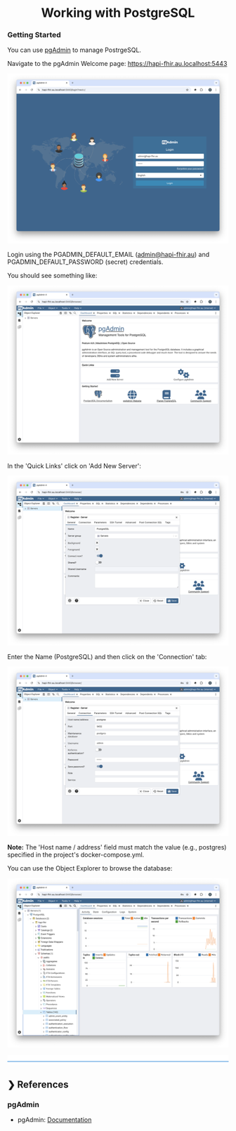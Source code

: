 <h1 align="center">Working with PostgreSQL</h1>

### Getting Started

You can use [pgAdmin](https://www.pgadmin.org/) to manage PostrgeSQL.

Navigate to the pgAdmin Welcome page: https://hapi-fhir.au.localhost:5443

<p align="center">
  <img src="./pgadmin-login.png" alt="Login to pgAdmin"/>
</p>

Login using the PGADMIN_DEFAULT_EMAIL (admin@hapi-fhir.au) and PGADMIN_DEFAULT_PASSWORD (secret) credentials.

You should see something like:

<p align="center">
  <img src="./pgadmin-welcome-page.png" alt="Welcome Page"/>
</p>

In the 'Quick Links' click on 'Add New Server':

<p align="center">
  <img src="./pgadmin-register-server-general-tab.png" alt="Register Server - General Tab"/>
</p>

Enter the Name (PostgreSQL) and then click on the 'Connection' tab:

<p align="center">
  <img src="./pgadmin-register-server-connection-tab.png" alt="Register Server - Connection Tab"/>
</p>

**Note:** The 'Host name / address' field must match the value (e.g., postgres) specified in the project's docker-compose.yml.

You can use the Object Explorer to browse the database:

<p align="center">
  <img src="./pgadmin-object-explorer.png" alt="Object Explorer"/>
</p>

![divider](./../../divider.png)

## ❯ References

### pgAdmin

* pgAdmin: [Documentation](https://www.pgadmin.org/docs/pgadmin4/latest/index.html)